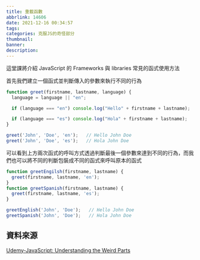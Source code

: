 ```yaml
---
title: 重載函數
abbrlink: 14606
date: 2021-12-16 00:34:57
tags:
categories: 克服JS的奇怪部分
thumbnail:
banner:
description:
---
```


<!-- @format -->

這堂課將介紹 JavaScript 的 Frameworks 與 libraries 常見的函式使用方法

<!-- more -->

首先我們建立一個函式並判斷傳入的參數來執行不同的行為

```js
function greet(firstname, lastname, language) {
  language = language || "en";

  if (language === "en") console.log("Hello" + firstname + lastname);

  if (language === "es") console.log("Hola" + firstname + lastname);
}

greet('John', 'Doe', 'en');   // Hello John Doe
greet('John', 'Doe', 'es');   // Hola John Doe
```

可以看到上方兩次函式的呼叫方式透過判斷最後一個參數來達到不同的行為，而我們也可以將不同的判斷包裝成不同的函式來呼叫原本的函式

```js
function greetEngilsh(firstname, lastname) {
  greet(firstname, lastname, 'en');
}
function greetSpanish(firstname, lastname) {
  greet(firstname, lastname, 'es');
}

greetEnglish('John', 'Doe');   // Hello John Doe
greetSpanish('John', 'Doe');   // Hola John Doe
```

## 資料來源

[Udemy-JavaScript: Understanding the Weird Parts](https://www.udemy.com/course/understand-javascript/)
